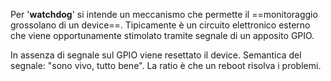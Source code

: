 Per '**watchdog**' si intende un meccanismo che permette il ==monitoraggio grossolano di un device==. 
Tipicamente è un circuito elettronico esterno che viene opportunamente stimolato tramite segnale di un apposito GPIO.

In assenza di segnale sul GPIO viene resettato il device. 
Semantica del segnale: "sono vivo, tutto bene". 
La ratio è che un reboot risolva i problemi.
